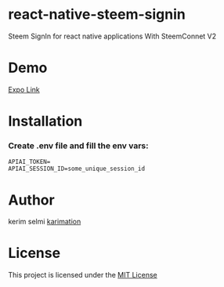 # react-native-steem-signin

Steem SignIn for react native applications With SteemConnet V2





# Demo 

 <a href="https://exp.host/@karimation/steem-sign-in-component">Expo Link</a>



# Installation




### Create .env file and fill the env vars:

```
APIAI_TOKEN=
APIAI_SESSION_ID=some_unique_session_id
```

# Author

kerim selmi <a href="http://www.karimation.com">karimation</a>

# License

This project is licensed under the  <a href="LICENSE">MIT License</a>